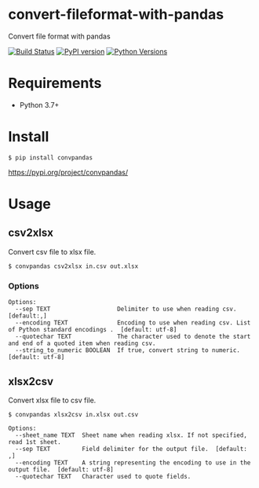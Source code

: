 # convert-fileformat-with-pandas
Convert file format with pandas

[![Build Status](https://travis-ci.org/yuji38kwmt/convpandas.svg?branch=master)](https://travis-ci.org/yuji38kwmt/convpandas)
[![PyPI version](https://badge.fury.io/py/convpandas.svg)](https://badge.fury.io/py/convpandas)
[![Python Versions](https://img.shields.io/pypi/pyversions/convpandas.svg)](https://pypi.org/project/convpandas/)

# Requirements
* Python 3.7+

# Install

```
$ pip install convpandas
```

https://pypi.org/project/convpandas/


# Usage

## csv2xlsx
Convert csv file to xlsx file.

```
$ convpandas csv2xlsx in.csv out.xlsx
```

### Options

```
Options:
  --sep TEXT                   Delimiter to use when reading csv.  [default:,]
  --encoding TEXT              Encoding to use when reading csv. List of Python standard encodings .  [default: utf-8]
  --quotechar TEXT             The character used to denote the start and end of a quoted item when reading csv.
  --string_to_numeric BOOLEAN  If true, convert string to numeric. [default: utf-8]
```

## xlsx2csv
Convert xlsx file to csv file.

```
$ convpandas xlsx2csv in.xlsx out.csv
```


```
Options:
  --sheet_name TEXT  Sheet name when reading xlsx. If not specified, read 1st sheet.
  --sep TEXT         Field delimiter for the output file.  [default: ,]
  --encoding TEXT    A string representing the encoding to use in the output file.  [default: utf-8]
  --quotechar TEXT   Character used to quote fields.
```
